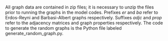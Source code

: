 All graph data are contained in zip files; it is necessary to unzip the files prior to running the graphs in the model codes.
Prefixes _er_ and _ba_ refer to Erdos-Reyni and Barbasi-Albert graphs respectively.
Suffixes _adjc_ and _prop_ refer to the adjacency matrices and graph properties respectively.
The code to generate the random graphs is the Python file labeled generate_random_graph.py.
